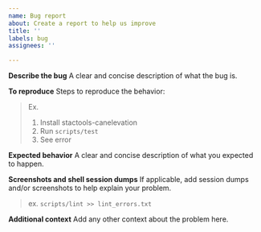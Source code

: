 ```yaml
---
name: Bug report
about: Create a report to help us improve
title: ''
labels: bug
assignees: ''

---
```


**Describe the bug**
A clear and concise description of what the bug is.

**To reproduce**
Steps to reproduce the behavior:

> Ex.
>
> 1. Install stactools-canelevation
> 2. Run `scripts/test`
> 3. See error

**Expected behavior**
A clear and concise description of what you expected to happen.

**Screenshots and shell session dumps**
If applicable, add session dumps and/or screenshots to help explain your problem.

> ex. `scripts/lint >> lint_errors.txt`

**Additional context**
Add any other context about the problem here.
